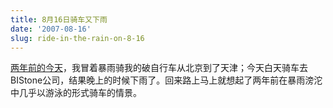 ```yaml
---
title: 8月16日骑车又下雨
date: '2007-08-16'
slug: ride-in-the-rain-on-8-16
---
```


[两年前的今天](/cn/2005/08/ride-to-tianjin-in-16-hours/)，我冒着暴雨骑我的破自行车从北京到了天津；今天白天骑车去BIStone公司，结果晚上的时候下雨了。回来路上马上就想起了两年前在暴雨滂沱中几乎以游泳的形式骑车的情景。

